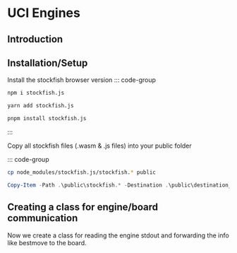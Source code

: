 # UCI Engines

## Introduction

## Installation/Setup

Install the stockfish browser version
::: code-group

```bash [npm]
npm i stockfish.js
```

```bash [yarn]
yarn add stockfish.js
```

```bash [pnpm]
pnpm install stockfish.js
```

:::

Copy all stockfish files (.wasm & .js files) into your public folder

::: code-group

```bash
cp node_modules/stockfish.js/stockfish.* public
```

```Powershell
Copy-Item -Path .\public\stockfish.* -Destination .\public\destination_directory
```

## Creating a class for engine/board communication

Now we create a class for reading the engine stdout and forwarding the info like bestmove to the board.

```js

```
